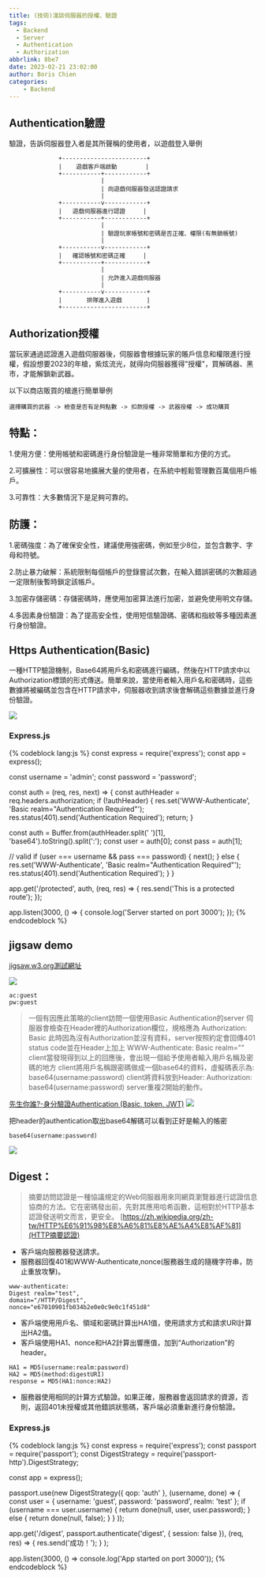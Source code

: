 ```yaml
---
title: (技術)淺談伺服器的授權、驗證
tags:
  - Backend
  - Server
  - Authentication
  - Authorization
abbrlink: 8be7
date: 2023-02-21 23:02:00
author: Boris Chien
categories:
    - Backend
---
```


## Authentication驗證
驗證，告訴伺服器登入者是其所聲稱的使用者，以遊戲登入舉例

```
              +------------------------+        
              |    遊戲客戶端啟動        |        
              +-----------+------------+        
                          |                    
                          | 向遊戲伺服器發送認證請求  
                          |                    
              +-----------v------------+        
              |   遊戲伺服器進行認證     |        
              +-----------+------------+        
                          |                    
                          | 驗證玩家帳號和密碼是否正確、權限(有無鎖帳號)    
                          |                    
              +-----------v------------+        
              |   確認帳號和密碼正確     |        
              +-----------+------------+        
                          |                    
                          | 允許進入遊戲伺服器    
                          |                    
              +-----------v------------+        
              |       排隊進入遊戲       |        
              +------------------------+        

```
## Authorization授權
當玩家通過認證進入遊戲伺服器後，伺服器會根據玩家的賬戶信息和權限進行授權，假設想要2023的年槍，紫炫流光，就得向伺服器獲得"授權"，買解碼器、黑市，才能解鎖新武器。

以下以商店販買的槍進行簡單舉例
```
選擇購買的武器 -> 檢查是否有足夠點數 -> 扣款授權 -> 武器授權 -> 成功購買 

```
## 特點：
1.使用方便：使用帳號和密碼進行身份驗證是一種非常簡單和方便的方式。

2.可擴展性：可以很容易地擴展大量的使用者，在系統中輕鬆管理數百萬個用戶帳戶。

3.可靠性：大多數情況下是足夠可靠的。

## 防護：
1.密碼強度：為了確保安全性，建議使用強密碼，例如至少8位，並包含數字、字母和符號。

2.防止暴力破解：系統限制每個帳戶的登錄嘗試次數，在輸入錯誤密碼的次數超過一定限制後暫時鎖定該帳戶。

3.加密存儲密碼：存儲密碼時，應使用加密算法進行加密，並避免使用明文存儲。

4.多因素身份驗證：為了提高安全性，使用短信驗證碼、密碼和指紋等多種因素進行身份驗證。

## Https Authentication(Basic)
一種HTTP驗證機制，Base64將用戶名和密碼進行編碼，然後在HTTP請求中以Authorization標頭的形式傳送。簡單來說，當使用者輸入用戶名和密碼時，這些數據將被編碼並包含在HTTP請求中，伺服器收到請求後會解碼這些數據並進行身份驗證。

![](/images/basic-auth.jpg)

### Express.js
 
{% codeblock lang:js %}
const express = require('express');
const app = express();

const username = 'admin';
const password = 'password';

const auth = (req, res, next) => {
  const authHeader = req.headers.authorization;
  if (!authHeader) {
    res.set('WWW-Authenticate', 'Basic realm="Authentication Required"');
    res.status(401).send('Authentication Required');
    return;
  }

  const auth = Buffer.from(authHeader.split(' ')[1], 'base64').toString().split(':');
  const user = auth[0];
  const pass = auth[1];

  // valid
  if (user === username && pass === password) {
    next();
  } else {
    res.set('WWW-Authenticate', 'Basic realm="Authentication Required"');
    res.status(401).send('Authentication Required');
  }
}

app.get('/protected', auth, (req, res) => {
  res.send('This is a protected route');
});

app.listen(3000, () => {
  console.log('Server started on port 3000');
});
{% endcodeblock %}


## jigsaw demo
[jigsaw.w3.org測試網址](https://jigsaw.w3.org/HTTP/)

![](/images/auth-login.jpg)

```
ac:guest
pw:guest
```
> 一個有因應此策略的client訪問一個使用Basic Authentication的server
伺服器會檢查在Header裡的Authorization欄位，規格應為 Authorization: Basic <value>
此時因為沒有Authorization並沒有資料，server按照約定會回傳401 status code並在Header上加上 WWW-Authenticate: Basic realm="<value>"
client當發現得到以上的回應後，會出現一個給予使用者輸入用戶名稱及密碼的地方
client將用戶名稱跟密碼做成一個base64的資料，虛擬碼表示為: base64(username:password)
client將資料放到Header: Authorization: base64(username:password)
server重複2開始的動作。

[先生你誰?-身分驗證Authentication (Basic, token, JWT)](https://ithelp.ithome.com.tw/articles/10304135)
![](/images/auth-success.jpg)

把header的authentication取出base64解碼可以看到正好是輸入的帳密
```
base64(username:password)
```
![](/images/base64.jpg)


## Digest：
> 摘要訪問認證是一種協議規定的Web伺服器用來同網頁瀏覽器進行認證信息協商的方法。它在密碼發出前，先對其應用哈希函數，這相對於HTTP基本認證發送明文而言，更安全。
[https://zh.wikipedia.org/zh-tw/HTTP%E6%91%98%E8%A6%81%E8%AE%A4%E8%AF%81](HTTP摘要認證)

- 客戶端向服務器發送請求。
- 服務器回復401和WWW-Authenticate,nonce(服務器生成的隨機字符串，防止重放攻擊)。
```
www-authenticate: 
Digest realm="test", 
domain="/HTTP/Digest", 
nonce="e67010901fb034b2e0e0c9e0c1f451d8"
```
- 客戶端使用用戶名、領域和密碼計算出HA1值，使用請求方式和請求URI計算出HA2值。
- 客戶端使用HA1、nonce和HA2計算出響應值，加到“Authorization”的header。
```
HA1 = MD5(username:realm:password)
HA2 = MD5(method:digestURI)
response = MD5(HA1:nonce:HA2)
```
- 服務器使用相同的計算方式驗證。如果正確，服務器會返回請求的資源，否則，返回401未授權或其他錯誤狀態碼，客戶端必須重新進行身份驗證。

### Express.js
{% codeblock lang:js %}
const express = require('express');
const passport = require('passport');
const DigestStrategy = require('passport-http').DigestStrategy;

const app = express();

passport.use(new DigestStrategy({ qop: 'auth' },
  (username, done) => {
    const user = { username: 'guest', password: 'password', realm: 'test' };
    if (username === user.username) {
      return done(null, user, user.password);
    } else {
      return done(null, false);
    }
  }
));

app.get('/digest', passport.authenticate('digest', { session: false }),
  (req, res) => {
    res.send('成功！');
  }
);

app.listen(3000, () => console.log('App started on port 3000'));
{% endcodeblock %}

